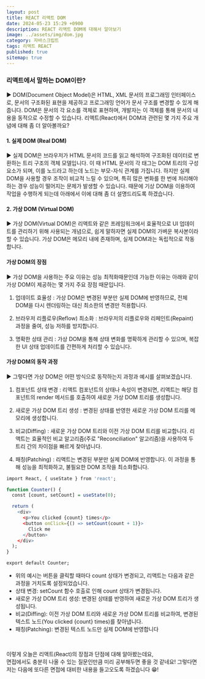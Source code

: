 ```yaml
---
layout: post
title: REACT 리액트 DOM
date: 2024-05-23 15:29 +0900
description: REACT 리액트 DOM에 대해서 알아보기
image: ../assets/img/dom.jpg
category: 자바스크립트
tags: 리액트 REACT
published: true
sitemap: true
---
```


### 리액트에서 말하는 DOM이란?

▶ DOM(Document Object Model)은 HTML, XML 문서의 프로그래밍 인터페이스로, 문서의 구조화된 표현을 제공하고 프로그래밍 언어가 문서 구조를 변경할 수 있게 해줍니다. DOM은 문서의 각 요소를 객체로 표현하며, 개발자는 이 객체를 통해 문서의 내용을 동적으로 수정할 수 있습니다. 리액트(React)에서 DOM과 관련된 몇 가지 주요 개념에 대해 좀 더 알아볼까요?

#### 1. 실제 DOM (Real DOM)

▶ 실제 DOM은 브라우저가 HTML 문서의 코드를 읽고 해석하여 구조화된 데이터로 변환하는 트리 구조의 객체 모델입니다. 이 때 HTML 문서의 각 태그는 DOM 트리의 구성 요소가 되며, 이를 노드라고 하는데 노드는 부모-자식 관계를 가집니다. 하지만 실제 DOM을 사용할 경우 조작이 비교적 느릴 수 있으며, 특히 많은 변화를 한 번에 처리해야 하는 경우 성능이 떨어지는 문제가 발생할 수 있습니다. 때문에 기상 DOM을 이용하여 작업을 수행하게 되는데 아래에서 이에 대해 좀 더 설명드리도록 하겠습니다.

#### 2. 가상 DOM (Virtual DOM)

▶ 가상 DOM(Virtual DOM)은 리액트와 같은 프레임워크에서 효율적으로 UI 업데이트를 관리하기 위해 사용되는 개념으로, 쉽게 말하자면 실제 DOM의 가벼운 복사본이라 할 수 있습니다. 가상 DOM은 메모리 내에 존재하며, 실제 DOM과는 독립적으로 작동합니다.

#### 가상 DOM의 장점
▶ 가상 DOM을 사용하는 주요 이유는 성능 최적화때문인데 가능한 이유는 아래와 같이 가상 DOM이 제공하는 몇 가지 주요 장점 때문입니다.

1. 업데이트 효율성
: 가상 DOM은 변경된 부분만 실제 DOM에 반영하므로, 전체 DOM을 다시 렌더링하는 대신 최소한의 변경만 적용합니다.

2. 브라우저 리플로우(Reflow) 최소화
: 브라우저의 리플로우와 리페인트(Repaint) 과정을 줄여, 성능 저하를 방지합니다.

3. 명확한 상태 관리
: 가상 DOM을 통해 상태 변화를 명확하게 관리할 수 있으며, 복잡한 UI 상태 업데이트를 간편하게 처리할 수 있습니다.

#### 가상 DOM의 동작 과정

▶ 그렇다면 가상 DOM은 어떤 방식으로 동작하는지 과정과 예시를 살펴보겠습니다.

1. 컴포넌트 상태 변경
: 리액트 컴포넌트의 상태나 속성이 변경되면, 리액트는 해당 컴포넌트의 render 메서드를 호출하여 새로운 가상 DOM 트리를 생성합니다.

2. 새로운 가상 DOM 트리 생성
: 변경된 상태를 반영한 새로운 가상 DOM 트리를 메모리에 생성합니다.

3. 비교(Diffing)
: 새로운 가상 DOM 트리와 이전 가상 DOM 트리를 비교합니다. 리액트는 효율적인 비교 알고리즘(주로 "Reconciliation" 알고리즘)을 사용하여 두 트리 간의 차이점을 빠르게 찾아냅니다.

4. 패칭(Patching)
: 리액트는 변경된 부분만 실제 DOM에 반영합니다. 이 과정을 통해 성능을 최적화하고, 불필요한 DOM 조작을 최소화합니다.

````R
import React, { useState } from 'react';

function Counter() {
  const [count, setCount] = useState(0);

  return (
    <div>
      <p>You clicked {count} times</p>
      <button onClick={() => setCount(count + 1)}>
        Click me
      </button>
    </div>
  );
}

export default Counter;
````

- 위의 예시는 버튼을 클릭할 때마다 count 상태가 변경되고, 리액트는 다음과 같은 과정을 거치도록 설정되었습니다.
- 상태 변경: setCount 함수 호출로 인해 count 상태가 변경됩니다.
- 새로운 가상 DOM 트리 생성: 변경된 상태를 반영하여 새로운 가상 DOM 트리가 생성됩니다.
- 비교(Diffing): 이전 가상 DOM 트리와 새로운 가상 DOM 트리를 비교하여, 변경된 텍스트 노드(You clicked {count} times)를 찾아냅니다.
- 패칭(Patching): 변경된 텍스트 노드만 실제 DOM에 반영합니다

<br>

이렇게 오늘은 리액트(React)의 장점과 단점에 대해 알아봤는데요,<br>
면접에서도 충분히 나올 수 있는 질문인만큼 미리 공부해두면 좋을 것 같네요!
그렇다면 저는 다음에 또다른 면접에 대비한 내용을 들고오도록 하겠습니다 😁!